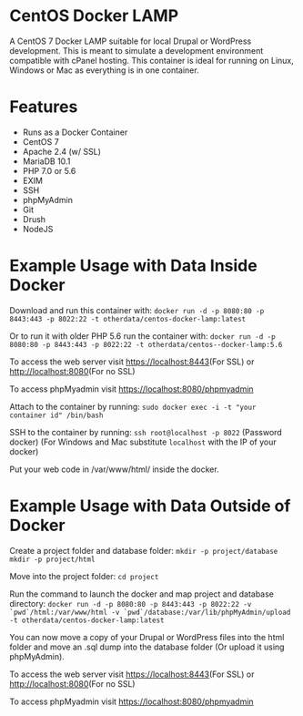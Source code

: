 # CentOS Docker LAMP
A CentOS 7 Docker LAMP suitable for local Drupal or WordPress development. This is meant to simulate a development environment compatible with cPanel hosting. This container is ideal for running on Linux, Windows or Mac as everything is in one container.

# Features
- Runs as a Docker Container
- CentOS 7
- Apache 2.4 (w/ SSL)
- MariaDB 10.1
- PHP 7.0 or 5.6
- EXIM
- SSH
- phpMyAdmin
- Git
- Drush
- NodeJS

# Example Usage with Data Inside Docker

 Download and run this container with: 
``docker run -d -p 8080:80 -p 8443:443 -p 8022:22 -t otherdata/centos-docker-lamp:latest``

Or to run it with older PHP 5.6 run the container with:
``docker run -d -p 8080:80 -p 8443:443 -p 8022:22 -t otherdata/centos--docker-lamp:5.6``

To access the web server visit [https://localhost:8443](https://localhost:8443)(For SSL) or [http://localhost:8080](http://localhost:8080)(For no SSL)

To access phpMyadmin visit [https://localhost:8080/phpmyadmin](https://localhost:8080/phpmyadmin)

Attach to the container by running:
`sudo docker exec -i -t "your container id" /bin/bash`

SSH to the container by running:
`ssh root@localhost -p 8022` (Password docker) (For Windows and Mac substitute `localhost` with the IP of your docker)

Put your web code in /var/www/html/ inside the docker.

# Example Usage with Data Outside of Docker

Create a project folder and database folder:
`mkdir -p project/database`
`mkdir -p project/html`

Move into the project folder:
`cd project`

Run the command to launch the docker and map project and database directory:
``docker run -d -p 8080:80 -p 8443:443 -p 8022:22 -v `pwd`/html:/var/www/html -v `pwd`/database:/var/lib/phpMyAdmin/upload -t otherdata/centos-docker-lamp:latest``

You can now move a copy of your Drupal or WordPress files into the html folder and move an .sql dump into the database folder (Or upload it using phpMyAdmin). 

To access the web server visit [https://localhost:8443](https://localhost:8443)(For SSL) or [http://localhost:8080](http://localhost:8080)(For no SSL)

To access phpMyadmin visit [https://localhost:8080/phpmyadmin](https://localhost:8080/phpmyadmin)